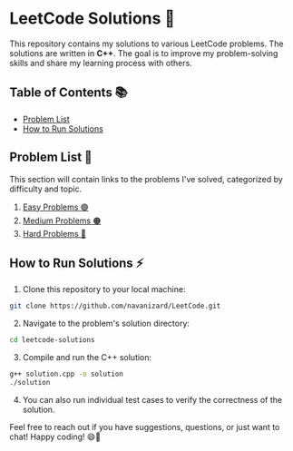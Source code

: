 # LeetCode Solutions 🚀

This repository contains my solutions to various LeetCode problems. The solutions are written in **C++**. The goal is to improve my problem-solving skills and share my learning process with others.

## Table of Contents 📚

- [Problem List](#problem-list)
- [How to Run Solutions](#how-to-run-solutions)

## Problem List 📝

This section will contain links to the problems I've solved, categorized by difficulty and topic.

1. [Easy Problems 🟢](#easy-problems)
2. [Medium Problems 🟠](#medium-problems)
3. [Hard Problems 🔴](#hard-problems)

## How to Run Solutions ⚡

1. Clone this repository to your local machine:

 ```bash
 git clone https://github.com/navanizard/LeetCode.git
 ```
   
2. Navigate to the problem's solution directory:
  ```bash
  cd leetcode-solutions
  ```

3. Compile and run the C++ solution:
  ```bash
  g++ solution.cpp -o solution
  ./solution
  ```

4. You can also run individual test cases to verify the correctness of the solution.

Feel free to reach out if you have suggestions, questions, or just want to chat! Happy coding! 😄🚀
